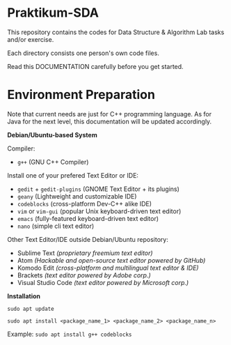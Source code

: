 # Praktikum-SDA

This repository contains the codes for Data Structure & Algorithm Lab tasks and/or exercise.

Each directory consists one person's own code files.

Read this DOCUMENTATION carefully before you get started.

# Environment Preparation

Note that current needs are just for C++ programming language. As for Java for the next level, this documentation will be updated accordingly.

**Debian/Ubuntu-based System**

Compiler:
- `g++` (GNU C++ Compiler)

Install one of your prefered Text Editor or IDE:
- `gedit` + `gedit-plugins` (GNOME Text Editor + its plugins)
- `geany` (Lightweight and customizable IDE)
- `codeblocks` (cross-platform Dev-C++ alike IDE)
- `vim` or `vim-gui` (popular Unix keyboard-driven text editor)
- `emacs` (fully-featured keyboard-driven text editor)
- `nano` (simple cli text editor)

Other Text Editor/IDE outside Debian/Ubuntu repository:
- Sublime Text _(proprietary freemium text editor)_
- Atom _(Hackable and open-source text editor powered by GitHub)_
- Komodo Edit _(cross-platform and multilingual text editor & IDE)_
- Brackets _(text editor powered by Adobe corp.)_
- Visual Studio Code _(text editor powered by Microsoft corp.)_

**Installation**

`sudo apt update`

`sudo apt install <package_name_1> <package_name_2> <package_name_n>`

Example:
`sudo apt install g++ codeblocks`
